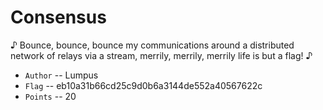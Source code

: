 # Consensus
♪ Bounce, bounce, bounce my communications around a distributed network of relays via a stream, merrily, merrily, merrily life is but a flag! ♪

* `Author` -- Lumpus
* `Flag` -- eb10a31b66cd25c9d0b6a3144de552a40567622c 
* `Points` -- 20
